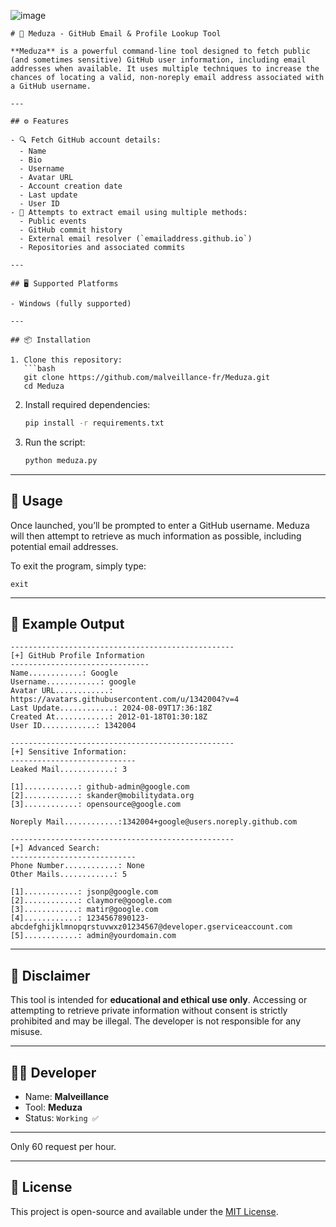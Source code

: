 ![image](https://github.com/user-attachments/assets/ec3e9446-7c60-4b50-8fe7-3c67c43b8540)



```
# 🪼 Meduza - GitHub Email & Profile Lookup Tool

**Meduza** is a powerful command-line tool designed to fetch public (and sometimes sensitive) GitHub user information, including email addresses when available. It uses multiple techniques to increase the chances of locating a valid, non-noreply email address associated with a GitHub username.

---

## ⚙️ Features

- 🔍 Fetch GitHub account details:
  - Name
  - Bio
  - Username
  - Avatar URL
  - Account creation date
  - Last update
  - User ID
- 📧 Attempts to extract email using multiple methods:
  - Public events
  - GitHub commit history
  - External email resolver (`emailaddress.github.io`)
  - Repositories and associated commits

---

## 🖥️ Supported Platforms

- Windows (fully supported)

---

## 📦 Installation

1. Clone this repository:
   ```bash
   git clone https://github.com/malveillance-fr/Meduza.git
   cd Meduza
   ```

2. Install required dependencies:
   ```bash
   pip install -r requirements.txt
   ```

3. Run the script:
   ```bash
   python meduza.py
   ```

---

## 🧠 Usage

Once launched, you’ll be prompted to enter a GitHub username. Meduza will then attempt to retrieve as much information as possible, including potential email addresses.

To exit the program, simply type:
```
exit
```

---

## 📜 Example Output

```
--------------------------------------------------
[+] GitHub Profile Information
-------------------------------
Name............: Google
Username............: google
Avatar URL............: https://avatars.githubusercontent.com/u/1342004?v=4
Last Update............: 2024-08-09T17:36:18Z
Created At............: 2012-01-18T01:30:18Z
User ID............: 1342004

--------------------------------------------------
[+] Sensitive Information:
----------------------------
Leaked Mail............: 3

[1]............: github-admin@google.com
[2]............: skander@mobilitydata.org
[3]............: opensource@google.com

Noreply Mail............:1342004+google@users.noreply.github.com

--------------------------------------------------
[+] Advanced Search:
----------------------------
Phone Number............: None
Other Mails............: 5

[1]............: jsonp@google.com
[2]............: claymore@google.com
[3]............: matir@google.com
[4]............: 1234567890123-abcdefghijklmnopqrstuvwxz01234567@developer.gserviceaccount.com
[5]............: admin@yourdomain.com

```

---

## 🛑 Disclaimer

This tool is intended for **educational and ethical use only**. Accessing or attempting to retrieve private information without consent is strictly prohibited and may be illegal. The developer is not responsible for any misuse.

---

## 👨‍💻 Developer

- Name: **Malveillance**
- Tool: **Meduza**
- Status: `Working ✅`

---

Only 60 request per hour.

---
## 📌 License

This project is open-source and available under the [MIT License](LICENSE).
